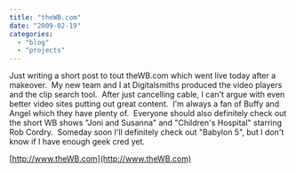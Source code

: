 ```yaml
---
title: "theWB.com"
date: "2009-02-19"
categories:
  - "blog"
  - "projects"
---
```


Just writing a short post to tout theWB.com which went live today after a makeover.  My new team and I at Digitalsmiths produced the video players and the clip search tool.  After just cancelling cable, I can't argue with even better video sites putting out great content.  I'm always a fan of Buffy and Angel which they have plenty of.  Everyone should also definitely check out the short WB shows "Joni and Susanna" and "Children's Hospital" starring Rob Cordry.  Someday soon I'll definitely check out "Babylon 5", but I don't know if I have enough geek cred yet.

[http://www.theWB.com](http://www.theWB.com)
